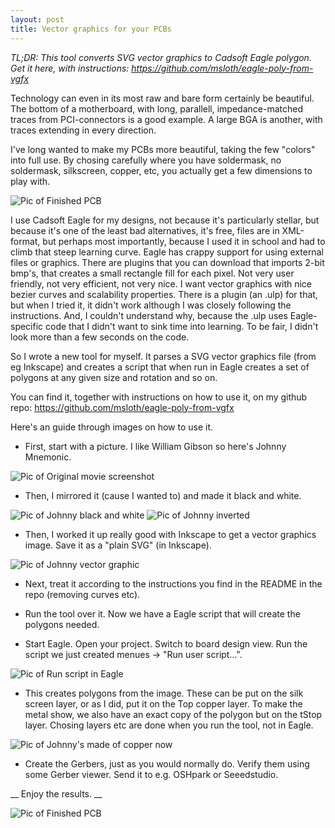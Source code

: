 ```yaml
---
layout: post
title: Vector graphics for your PCBs
---
```


*TL;DR: This tool converts SVG vector graphics to Cadsoft Eagle polygon. Get it here, with instructions: https://github.com/msloth/eagle-poly-from-vgfx*

Technology can even in its most raw and bare form certainly be beautiful. The bottom of a motherboard, with long, parallell, impedance-matched traces from PCI-connectors is a good example. A large BGA is another, with traces extending in every direction.

I\'ve long wanted to make my PCBs more beautiful, taking the few \"colors\" into full use. By chosing carefully where you have soldermask, no soldermask, silkscreen, copper, etc, you actually get a few dimensions to play with.

![Pic of Finished PCB](jmne-pcb.jpg)

I use Cadsoft Eagle for my designs, not because it\'s particularly stellar, but because it\'s one of the least bad alternatives, it\'s free, files are in XML-format, but perhaps most importantly, because I used it in school and had to climb that steep learning curve. Eagle has crappy support for using external files or graphics. There are plugins that you can download that imports 2-bit bmp\'s, that creates a small rectangle fill for each pixel. Not very user friendly, not very efficient, not very nice. I want vector graphics with nice bezier curves and scalability properties. There is a plugin (an .ulp) for that, but when I tried it, it didn\'t work although I was closely following the instructions. And, I couldn\'t understand why, because the .ulp uses Eagle-specific code that I didn\'t want to sink time into learning. To be fair, I didn\'t look more than a few seconds on the code.

So I wrote a new tool for myself. It parses a SVG vector graphics file (from eg Inkscape) and creates a script that when run in Eagle creates a set of polygons at any given size and rotation and so on.

You can find it, together with instructions on how to use it, on my github repo: https://github.com/msloth/eagle-poly-from-vgfx

Here\'s an guide through images on how to use it.

* First, start with a picture. I like William Gibson so here\'s Johnny Mnemonic.

![Pic of Original movie screenshot](jmne-original.jpg)

* Then, I mirrored it (cause I wanted to) and made it black and white.

![Pic of Johnny black and white](jmne-bw.png)
![Pic of Johnny inverted](jmne-inv.png)

* Then, I worked it up really good with Inkscape to get a vector graphics image. Save it as a \"plain SVG\" (in Inkscape).

![Pic of Johnny vector graphic](jmne-inv.svg)

* Next, treat it according to the instructions you find in the README in the repo (removing curves etc).

* Run the tool over it. Now we have a Eagle script that will create the polygons needed.

* Start Eagle. Open your project. Switch to board design view. Run the script we just created menues -> \"Run user script...\".

![Pic of Run script in Eagle](eagle-script.png)

* This creates polygons from the image. These can be put on the silk screen layer, or as I did, put it on the Top copper layer. To make the metal show, we also have an exact copy of the polygon but on the tStop layer. Chosing layers etc are done when you run the tool, not in Eagle.

![Pic of Johnny\'s made of copper now](eagle-copper.png)

* Create the Gerbers, just as you would normally do. Verify them using some Gerber viewer. Send it to e.g. OSHpark or Seeedstudio.

__ Enjoy the results. __

![Pic of Finished PCB](jmne-pcb.jpg)
